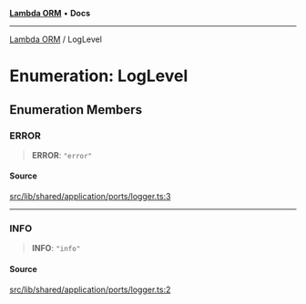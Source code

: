 [**Lambda ORM**](../README.md) • **Docs**

***

[Lambda ORM](../README.md) / LogLevel

# Enumeration: LogLevel

## Enumeration Members

### ERROR

> **ERROR**: `"error"`

#### Source

[src/lib/shared/application/ports/logger.ts:3](https://github.com/lambda-orm/lambdaorm-base/blob/e3a7772bb5fa4082532c38729067cbcb8dfa89b9/src/lib/shared/application/ports/logger.ts#L3)

***

### INFO

> **INFO**: `"info"`

#### Source

[src/lib/shared/application/ports/logger.ts:2](https://github.com/lambda-orm/lambdaorm-base/blob/e3a7772bb5fa4082532c38729067cbcb8dfa89b9/src/lib/shared/application/ports/logger.ts#L2)
